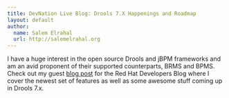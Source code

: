```yaml
---
title: DevNation Live Blog: Drools 7.X Happenings and Roadmap
layout: default
author:
  name: Salem Elrahal
  url: http://salemelrahal.org
---
```


I have a huge interest in the open source Drools and jBPM frameworks and am an avid proponent of their supported counterparts, BRMS and BPMS. Check out my guest [blog post](http://developers.redhat.com/blog/2016/06/29/devnation-live-blog-drools-7-x-happenings-and-roadmap/) for the Red Hat Developers Blog where I cover the newest set of features as well as some awesome stuff coming up in Drools 7.x.
